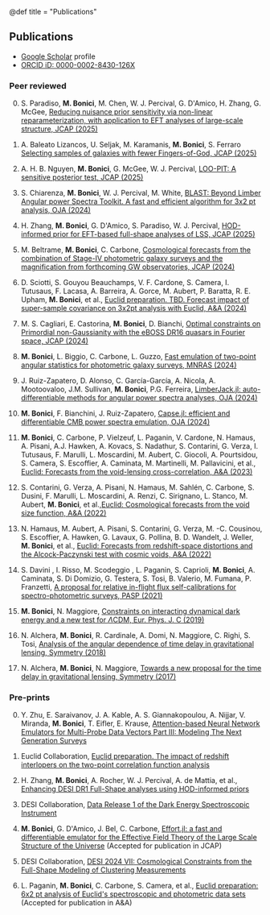 @def title = "Publications"

## Publications
* [Google Scholar](https://scholar.google.it/citations?user=TpjM0pIAAAAJ&hl=it) profile
* [ORCID iD: 0000-0002-8430-126X](https://orcid.org/0000-0002-8430-126X)

### Peer reviewed

0. S. Paradiso, **M. Bonici**, M. Chen, W. J. Percival, G. D'Amico, H. Zhang, G. McGee, [Reducing nuisance prior sensitivity via non-linear reparameterization, with application to EFT analyses of large-scale structure, JCAP (2025)](https://iopscience.iop.org/article/10.1088/1475-7516/2025/07/005)

0. A. Baleato Lizancos, U. Seljak, M. Karamanis, **M. Bonici**, S. Ferraro [Selecting samples of galaxies with fewer Fingers-of-God, JCAP (2025)](https://iopscience.iop.org/article/10.1088/1475-7516/2025/07/014)

0. A. H. B. Nguyen,  **M. Bonici**, G. McGee, W. J. Percival, [LOO-PIT: A sensitive posterior test, JCAP (2025)](https://iopscience.iop.org/article/10.1088/1475-7516/2025/01/008)

0. S. Chiarenza,  **M. Bonici**, W. J. Percival, M. White, [BLAST: Beyond Limber Angular power Spectra Toolkit. A fast and efficient algorithm for 3x2 pt analysis, OJA (2024)](https://astro.theoj.org/article/127038-blast-beyond-limber-angular-power-spectra-toolkit-a-fast-and-efficient-algorithm-for-3x2-pt-analysis)

0. H. Zhang, **M. Bonici**, G. D'Amico, S. Paradiso, W. J. Percival, [HOD-informed prior for EFT-based full-shape analyses of LSS, JCAP (2025)](https://iopscience.iop.org/article/10.1088/1475-7516/2025/04/041)

0. M. Beltrame, **M. Bonici**, C. Carbone, [Cosmological forecasts from the combination of Stage-IV photometric galaxy surveys and the magnification from forthcoming GW observatories, JCAP (2024)](https://iopscience.iop.org/article/10.1088/1475-7516/2024/10/074)

0. D. Sciotti, S. Gouyou Beauchamps, V. F. Cardone, S. Camera, I. Tutusaus, F. Lacasa, A. Barreira, A. Gorce, M. Aubert, P. Baratta, R. E. Upham, **M. Bonici**, et al., [Euclid preparation. TBD. Forecast impact of super-sample covariance on 3x2pt analysis with Euclid, A&A (2024)](https://www.aanda.org/component/article?access=doi&doi=10.1051/0004-6361/202348389)

0. M. S. Cagliari, E. Castorina, **M. Bonici**, D. Bianchi, [Optimal constraints on Primordial non-Gaussianity with the eBOSS DR16 quasars in Fourier space, JCAP (2024)](https://iopscience.iop.org/article/10.1088/1475-7516/2024/08/036)

0. **M. Bonici**, L. Biggio, C. Carbone, L. Guzzo, [Fast emulation of two-point angular statistics for photometric galaxy surveys, MNRAS (2024)](https://academic.oup.com/mnras/article/531/4/4203/7674892)

0. J. Ruiz-Zapatero, D. Alonso, C. García-García, A. Nicola, A. Mootoovaloo, J.M. Sullivan, **M. Bonici**, P.G. Ferreira, [LimberJack.jl: auto-differentiable methods for angular power spectra analyses, OJA (2024)](https://astro.theoj.org/article/92854-limberjack-jl-auto-differentiable-methods-for-angular-power-spectra-analyses)

0. **M. Bonici**, F. Bianchini, J. Ruiz-Zapatero, [Capse.jl: efficient and differentiable CMB power spectra emulation, OJA (2024)](https://astro.theoj.org/article/92709-capse-jl-efficient-and-auto-differentiable-cmb-power-spectra-emulation)

0. **M. Bonici**, C. Carbone, P. Vielzeuf, L. Paganin, V. Cardone, N. Hamaus, A. Pisani, A.J. Hawken, A. Kovacs, S. Nadathur, S. Contarini, G. Verza, I. Tutusaus, F. Marulli, L. Moscardini, M. Aubert, C. Giocoli, A. Pourtsidou, S. Camera, S. Escoffier, A. Caminata, M. Martinelli, M. Pallavicini, et al., [Euclid: Forecasts from the void-lensing cross-correlation, A&A (2023)](https://www.aanda.org/articles/aa/full_html/2023/02/aa44445-22/aa44445-22.html)

0. S. Contarini, G. Verza, A. Pisani, N. Hamaus, M. Sahlén, C. Carbone, S. Dusini, F. Marulli, L. Moscardini, A. Renzi, C. Sirignano, L. Stanco, M. Aubert, **M. Bonici**, et al.,[Euclid: Cosmological forecasts from the void size function, A&A (2022)](https://www.aanda.org/articles/aa/abs/2022/11/aa44095-22/aa44095-22.html)

0. N. Hamaus, M. Aubert, A. Pisani, S. Contarini, G. Verza, M. -C. Cousinou, S. Escoffier, A. Hawken, G. Lavaux, G. Pollina, B. D. Wandelt, J. Weller, **M. Bonici**, et al., [Euclid: Forecasts from redshift-space distortions and the Alcock-Paczynski test with cosmic voids, A&A (2022)](https://www.aanda.org/articles/aa/full_html/2022/02/aa42073-21/aa42073-21.html)

0. S. Davini , I. Risso, M. Scodeggio , L. Paganin, S. Caprioli, **M. Bonici**, A. Caminata, S. Di Domizio, G. Testera, S. Tosi, B. Valerio, M. Fumana, P. Franzetti, [A proposal for relative in-flight flux self-calibrations for spectro-photometric surveys, PASP (2021)](https://iopscience.iop.org/article/10.1088/1538-3873/ac102e)

0. **M. Bonici**, N. Maggiore, [Constraints on interacting dynamical dark energy and a new test for  $\Lambda$CDM, Eur. Phys. J. C (2019)](https://link.springer.com/article/10.1140/epjc/s10052-019-7198-1)

0. N. Alchera, **M. Bonici**, R. Cardinale, A. Domi, N. Maggiore, C. Righi, S. Tosi, [Analysis of the angular dependence of time delay in gravitational lensing, Symmetry (2018)](https://www.mdpi.com/2073-8994/10/7/246)

0. N. Alchera, **M. Bonici**, N. Maggiore, [Towards a new proposal for the time delay in gravitational lensing, Symmetry (2017)](https://www.mdpi.com/2073-8994/9/10/202)

### Pre-prints

0. Y. Zhu, E. Saraivanov, J. A. Kable, A. S. Giannakopoulou, A. Nijjar, V. Miranda, **M. Bonici**, T. Eifler, E. Krause, [Attention-based Neural Network Emulators for Multi-Probe Data Vectors Part III: Modeling The Next Generation Surveys](https://arxiv.org/abs/2505.22574)

0. Euclid Collaboration, [Euclid preparation. The impact of redshift interlopers on the two-point correlation function analysis](https://arxiv.org/abs/2505.04688)

0. H. Zhang, **M. Bonici**, A. Rocher, W. J. Percival, A. de Mattia, et al., [Enhancing DESI DR1 Full-Shape analyses using HOD-informed priors](https://arxiv.org/abs/2504.10407)

0. DESI Collaboration, [Data Release 1 of the Dark Energy Spectroscopic Instrument](https://arxiv.org/abs/2503.14745)

0. **M. Bonici**, G. D'Amico, J. Bel, C. Carbone, [Effort.jl: a fast and differentiable emulator for the Effective Field Theory of the Large Scale Structure of the Universe](https://arxiv.org/abs/2501.04639) (Accepted for publication in JCAP)

0. DESI Collaboration, [DESI 2024 VII: Cosmological Constraints from the Full-Shape Modeling of Clustering Measurements](https://arxiv.org/abs/2411.12022)

0. L. Paganin, **M. Bonici**, C. Carbone, S. Camera, et al., [Euclid preparation: 6x2 pt analysis of Euclid's spectroscopic and photometric data sets](https://arxiv.org/abs/2409.18882) (Accepted for publication in A&A)
